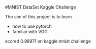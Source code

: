 

#MNIST DataSet Kaggle Challenge

The aim of this project is to learn
* how to use pytorch 
* familiar with VGG





scored 0.98971 on kaggle mnist challenge



